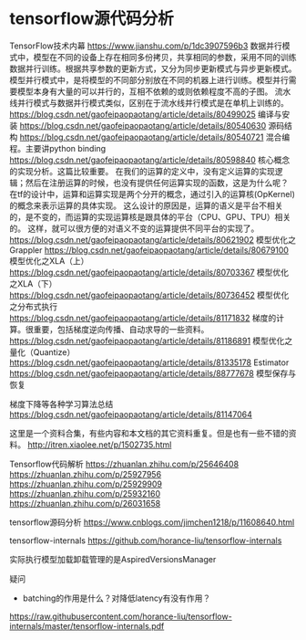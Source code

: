 # tensorflow源代码分析

TensorFlow技术内幕
https://www.jianshu.com/p/1dc3907596b3
数据并行模式中，模型在不同的设备上存在相同多份拷贝，共享相同的参数，采用不同的训练数据并行训练。根据共享参数的更新方式，又分为同步更新模式与异步更新模式。
模型并行模式中，是将模型的不同部分别放在不同的机器上进行训练。模型并行需要模型本身有大量的可以并行的，互相不依赖的或则依赖程度不高的子图。
流水线并行模式与数据并行模式类似，区别在于流水线并行模式是在单机上训练的。
https://blog.csdn.net/gaofeipaopaotang/article/details/80499025 编译与安装
https://blog.csdn.net/gaofeipaopaotang/article/details/80540630 源码结构
https://blog.csdn.net/gaofeipaopaotang/article/details/80540721 混合编程。主要讲python binding
https://blog.csdn.net/gaofeipaopaotang/article/details/80598840 核心概念的实现分析。这篇比较重要。
在我们的运算的定义中，没有定义运算的实现逻辑；然后在注册运算的时候，也没有提供任何运算实现的函数，这是为什么呢？
在tf的设计中，运算和运算实现是两个分开的概念，通过引入的运算核(OpKernel)的概念来表示运算的具体实现。
这么设计的原因是，运算的语义是平台不相关的，是不变的，而运算的实现运算核是跟具体的平台（CPU、GPU、TPU）相关的。
这样，就可以很方便的对语义不变的运算提供不同平台的实现了。
https://blog.csdn.net/gaofeipaopaotang/article/details/80621902 模型优化之Grappler
https://blog.csdn.net/gaofeipaopaotang/article/details/80679100 模型优化之XLA（上）
https://blog.csdn.net/gaofeipaopaotang/article/details/80703367 模型优化之XLA（下）
https://blog.csdn.net/gaofeipaopaotang/article/details/80736452 模型优化之分布式执行
https://blog.csdn.net/gaofeipaopaotang/article/details/81171832 梯度的计算。很重要，包括梯度逆向传播、自动求导的一些资料。
https://blog.csdn.net/gaofeipaopaotang/article/details/81186891 模型优化之量化（Quantize）
https://blog.csdn.net/gaofeipaopaotang/article/details/81335178 Estimator
https://blog.csdn.net/gaofeipaopaotang/article/details/88777678 模型保存与恢复

梯度下降等各种学习算法总结
https://blog.csdn.net/gaofeipaopaotang/article/details/81147064

这里是一个资料合集，有些内容和本文档的其它资料重复。但是也有一些不错的资料。
http://itren.xiaolee.net/p/1502735.html

Tensorflow代码解析
https://zhuanlan.zhihu.com/p/25646408
https://zhuanlan.zhihu.com/p/25927956
https://zhuanlan.zhihu.com/p/25929909
https://zhuanlan.zhihu.com/p/25932160
https://zhuanlan.zhihu.com/p/26031658

tensorflow源码分析
https://www.cnblogs.com/jimchen1218/p/11608640.html

tensorflow-internals
https://github.com/horance-liu/tensorflow-internals


实际执行模型加载卸载管理的是AspiredVersionsManager


疑问
* batching的作用是什么？对降低latency有没有作用？


https://raw.githubusercontent.com/horance-liu/tensorflow-internals/master/tensorflow-internals.pdf